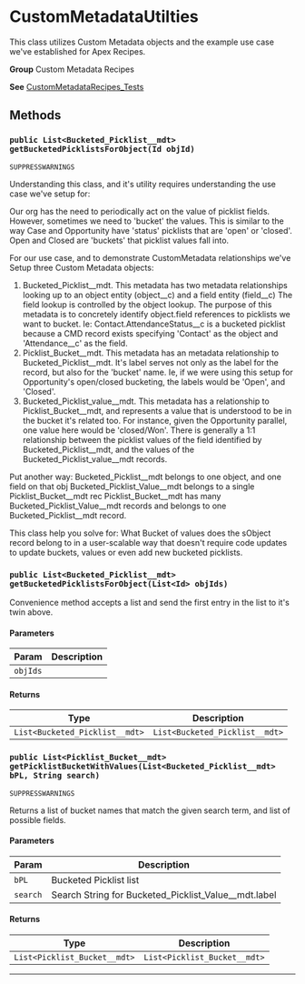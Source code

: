 # CustomMetadataUtilties

This class utilizes Custom Metadata objects and the example
use case we've established for Apex Recipes.


**Group** Custom Metadata Recipes


**See** [CustomMetadataRecipes_Tests](CustomMetadataRecipes_Tests)

## Methods
### `public List<Bucketed_Picklist__mdt> getBucketedPicklistsForObject(Id objId)`

`SUPPRESSWARNINGS`

Understanding this class, and it's utility requires understanding the use
case we've setup for:

Our org has the need to periodically act on the value of picklist fields.
However, sometimes we need to 'bucket' the values. This is similar to the
way Case and Opportunity have 'status' picklists that are 'open' or
'closed'. Open and Closed are 'buckets' that picklist values fall into.

For our use case, and to demonstrate CustomMetadata relationships we've
Setup three Custom Metadata objects:
1. Bucketed_Picklist__mdt. This metadata has two metadata relationships
looking up to an object entity (object__c) and a field entity (field__c)
The field lookup is controlled by the object lookup. The purpose of this
metadata is to concretely identify object.field references to picklists
we want to bucket. Ie: Contact.AttendanceStatus__c is a bucketed picklist
because a CMD record exists specifying 'Contact' as the object and
'Attendance__c' as the field.
2. Picklist_Bucket__mdt. This metadata has an metadata relationship to
Bucketed_Picklist__mdt. It's label serves not only as the label for the
record, but also for the 'bucket' name. Ie, if we were using this setup
for Opportunity's open/closed bucketing, the labels would be 'Open', and
'Closed'.
3. Bucketed_Picklist_value__mdt. This metadata has a relationship to
Picklist_Bucket__mdt, and represents a value that is understood to be
in the bucket it's related too. For instance, given the Opportunity
parallel, one value here would be 'closed/Won'. There is generally a 1:1
relationship between the picklist values of the field identified by
Bucketed_Picklist__mdt, and the values of the
Bucketed_Picklist_value__mdt records.

Put another way:
Bucketed_Picklist__mdt belongs to one object, and one field on that obj
Bucketed_Picklist_Value__mdt belongs to a single Picklist_Bucket__mdt rec
Picklist_Bucket__mdt has many Bucketed_Picklist_Value__mdt records and
belongs to one Bucketed_Picklist__mdt record.

This class help you solve for: What Bucket of values does the sObject
record belong to in a user-scalable way that doesn't require code updates
to update buckets, values or even add new bucketed picklists.

### `public List<Bucketed_Picklist__mdt> getBucketedPicklistsForObject(List<Id> objIds)`

Convenience method accepts a list and send the first
entry in the list to it's twin above.

#### Parameters

|Param|Description|
|---|---|
|`objIds`||

#### Returns

|Type|Description|
|---|---|
|`List<Bucketed_Picklist__mdt>`|`List<Bucketed_Picklist__mdt>`|

### `public List<Picklist_Bucket__mdt> getPicklistBucketWithValues(List<Bucketed_Picklist__mdt> bPL, String search)`

`SUPPRESSWARNINGS`

Returns a list of bucket names that match the given search
term, and list of possible fields.

#### Parameters

|Param|Description|
|---|---|
|`bPL`|Bucketed Picklist list|
|`search`|Search String for Bucketed_Picklist_Value__mdt.label|

#### Returns

|Type|Description|
|---|---|
|`List<Picklist_Bucket__mdt>`|`List<Picklist_Bucket__mdt>`|

---
